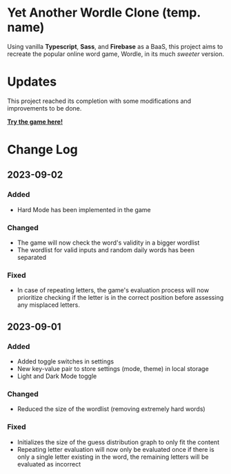 # Yet Another Wordle Clone (temp. name)

Using vanilla **Typescript**, **Sass**, and **Firebase** as a BaaS, this project aims to recreate the popular online word game, Wordle, in its much _sweeter_ version.

# Updates

This project reached its completion with some modifications and improvements to be done.

**[Try the game here!](https://yet-another-wordle-clone.web.app/)**

# Change Log

## 2023-09-02

### Added

- Hard Mode has been implemented in the game

### Changed

- The game will now check the word's validity in a bigger wordlist
- The wordlist for valid inputs and random daily words has been separated

### Fixed

- In case of repeating letters, the game's evaluation process will now prioritize checking if the letter is in the correct position before assessing any misplaced letters.

## 2023-09-01

### Added

- Added toggle switches in settings
- New key-value pair to store settings (mode, theme) in local storage
- Light and Dark Mode toggle

### Changed

- Reduced the size of the wordlist (removing extremely hard words)

### Fixed

- Initializes the size of the guess distribution graph to only fit the content
- Repeating letter evaluation will now only be evaluated once if there is only a single letter existing in the word, the remaining letters will be evaluated as incorrect



